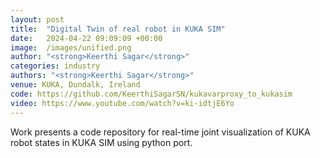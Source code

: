 ```yaml
---
layout: post
title:  "Digital Twin of real robot in KUKA SIM"
date:   2024-04-22 09:09:09 +00:00
image:  /images/unified.png
author: "<strong>Keerthi Sagar</strong>"
categories: industry
authors: "<strong>Keerthi Sagar</strong>"
venue: KUKA, Dundalk, Ireland
code: https://github.com/KeerthiSagarSN/kukavarproxy_to_kukasim
video: https://www.youtube.com/watch?v=ki-idtjE6Yo
---
```

Work presents a code repository for real-time joint visualization of KUKA robot states in KUKA SIM using python port.
